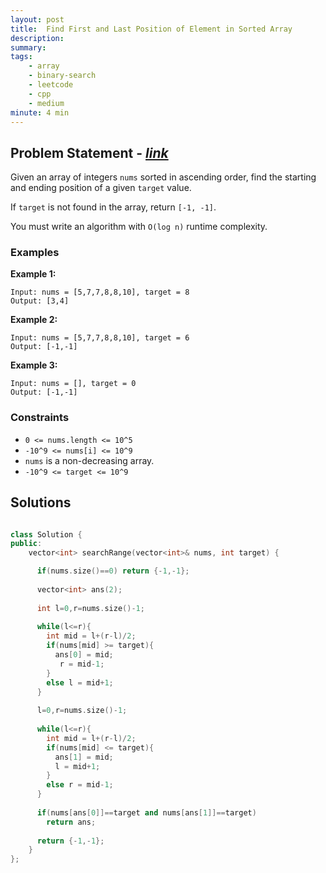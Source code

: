 ```yaml
---
layout: post
title:  Find First and Last Position of Element in Sorted Array
description: 
summary: 
tags:
    - array
    - binary-search
    - leetcode
    - cpp
    - medium
minute: 4 min
---
```


## Problem Statement - [*link*](https://leetcode.com/problems/find-first-and-last-position-of-element-in-sorted-array/)
Given an array of integers `nums` sorted in ascending order, find the starting and ending position of a given `target` value.

If `target` is not found in the array, return `[-1, -1]`.

You must write an algorithm with `O(log n)` runtime complexity.
 

### Examples

**Example 1:**   
```
Input: nums = [5,7,7,8,8,10], target = 8
Output: [3,4]
```

**Example 2:**  
```
Input: nums = [5,7,7,8,8,10], target = 6
Output: [-1,-1]
```

**Example 3:**  
```
Input: nums = [], target = 0
Output: [-1,-1]
```

### Constraints
+ `0 <= nums.length <= 10^5`
+ `-10^9 <= nums[i] <= 10^9`
+ `nums` is a non-decreasing array.
+ `-10^9 <= target <= 10^9`

## Solutions

```cpp

class Solution {
public:
    vector<int> searchRange(vector<int>& nums, int target) {

      if(nums.size()==0) return {-1,-1};
      
      vector<int> ans(2);
      
      int l=0,r=nums.size()-1;
      
      while(l<=r){
        int mid = l+(r-l)/2;
        if(nums[mid] >= target){
          ans[0] = mid;
           r = mid-1;
        }
        else l = mid+1;
      }   
      
      l=0,r=nums.size()-1;
      
      while(l<=r){
        int mid = l+(r-l)/2;
        if(nums[mid] <= target){
          ans[1] = mid;
          l = mid+1;
        }
        else r = mid-1;
      }  
        
      if(nums[ans[0]]==target and nums[ans[1]]==target)
        return ans;
      
      return {-1,-1};
    }
};

```

